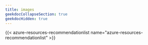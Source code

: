```yaml
---
title: images
geekdocCollapseSection: true
geekdocHidden: true
---
```


{{< azure-resources-recommendationlist name="azure-resources-recommendationlist" >}}
